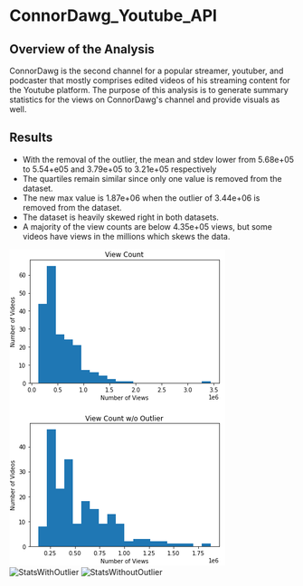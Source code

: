 # ConnorDawg_Youtube_API

## Overview of the Analysis

ConnorDawg is the second channel for a popular streamer, youtuber, and podcaster that mostly comprises
edited videos of his streaming content for the Youtube platform. The purpose of this analysis is to 
generate summary statistics for the views on ConnorDawg's channel and provide visuals as well.

## Results

* With the removal of the outlier, the mean and stdev lower from 5.68e+05 to 5.54+e05 and 3.79e+05 to 3.21e+05 respectively
* The quartiles remain similar since only one value is removed from the dataset.
* The new max value is 1.87e+06 when the outlier of 3.44e+06 is removed from the dataset.
* The dataset is heavily skewed right in both datasets.
* A majority of the view counts are below 4.35e+05 views, but some videos have views in the millions which skews the data. 

![Histogram Plots](/Resources/HistogramPlots.png "Histogram Plots")
![StatsWithOutlier](/Resources/StatsWithOutlier "Stats with Outlier")
![StatsWithoutOutlier](/Resources/StatsWithoutOutlier "Stats without Outlier")
